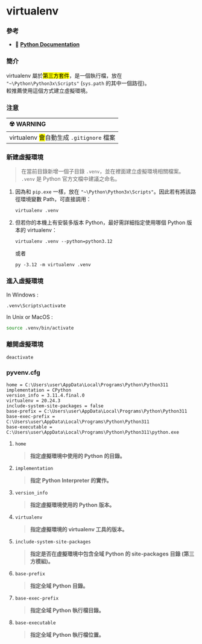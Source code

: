 # virtualenv

### 參考
+ 🔗 [**Python Documentation**](https://docs.python.org/zh-tw/3/tutorial/venv.html#creating-virtual-environments)

### 簡介
virtualenv 屬於<mark>第三方套件</mark>，是一個執行檔，放在 `"~\Python\Python3x\Scripts"` (`sys.path` 的其中一個路徑)。\
較推薦使用這個方式建立虛擬環境。


### 注意
|☢️ <span class="warning">WARNING</span>|
|:---|
|virtualenv <mark>會</mark>自動生成 `.gitignore` 檔案|

### 新建虛擬環境
> 在當前目錄新增一個子目錄 `.venv`，並在裡面建立虛擬環境相關檔案。\
> `.venv` 是 Python 官方文檔中建議之命名。

1. 因為和 `pip.exe` 一樣，放在 `"~\Python\Python3x\Scripts"`。因此若有將該路徑環境變數 Path，可直接調用：

   ```
   virtualenv .venv
   ```

2. 但若你的本機上有安裝多版本 Python，最好需詳細指定使用哪個 Python 版本的 virtualenv：

   ```
   virtualenv .venv --python=python3.12
   ```

   或者

   ```
   py -3.12 -m virtualenv .venv
   ```


### 進入虛擬環境

In Windows : 
```
.venv\Scripts\activate
```

In Unix or MacOS : 
```bash
source .venv/bin/activate
```


### 離開虛擬環境

```
deactivate
```


### pyvenv.cfg
```
home = C:\Users\user\AppData\Local\Programs\Python\Python311
implementation = CPython
version_info = 3.11.4.final.0
virtualenv = 20.24.3
include-system-site-packages = false
base-prefix = C:\Users\user\AppData\Local\Programs\Python\Python311
base-exec-prefix = C:\Users\user\AppData\Local\Programs\Python\Python311
base-executable = C:\Users\user\AppData\Local\Programs\Python\Python311\python.exe
```

1. `home`
   > **指定虛擬環境中使用的 Python 的目錄。**

2. `implementation`
   > **指定 Python Interpreter 的實作。**

3. `version_info`
   > **指定虛擬環境使用的 Python 版本。**

4. `virtualenv`
   > **指定虛擬環境的 virtualenv 工具的版本。**

5. `include-system-site-packages`
   > **指定是否在虛擬環境中包含全域 Python 的 site-packages 目錄 (第三方模組)。**

6. `base-prefix`
   > **指定全域 Python 目錄。**

7. `base-exec-prefix`
   > **指定全域 Python 執行檔目錄。**

8. `base-executable`
   > **指定全域 Python 執行檔位置。**

